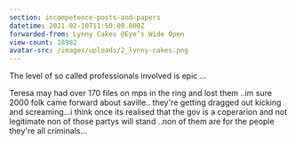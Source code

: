 ```yaml
---
section: incompetence-posts-and-papers
datetime: 2021-02-10T11:50:00.000Z
forwarded-from: Lynny Cakes @Eye’s Wide Open
view-count: 18982
avatar-src: /images/uploads/2_lynny-cakes.png
---
```

The level of so called professionals involved is epic ... 

Teresa may had over 170 files on mps in the ring and lost them ..im sure 2000 folk came forward about saville.. they're getting dragged out kicking and screaming...i think once its realised that the gov is a coperarion and not legitimate non of those partys will stand ..non of them are for the people they're all criminals…
